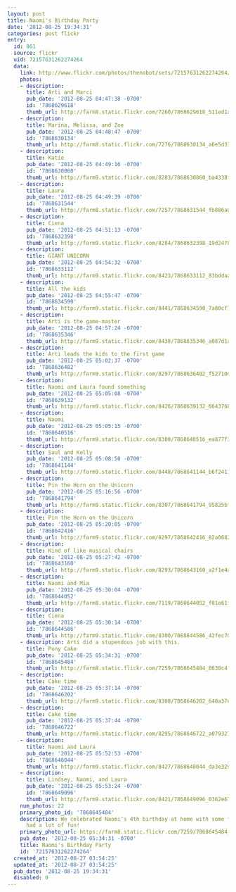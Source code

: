 ```yaml
---
layout: post
title: Naomi's Birthday Party
date: '2012-08-25 19:34:31'
categories: post flickr
entry:
  id: 861
  source: flickr
  uid: 72157631262274264
  data:
    link: http://www.flickr.com/photos/thenobot/sets/72157631262274264/
    photos:
    - description: 
      title: Arti and Marci
      pub_date: '2012-08-25 04:47:38 -0700'
      id: '7868629618'
      thumb_url: http://farm8.static.flickr.com/7260/7868629618_511ed1a9d5_s.jpg
    - description: 
      title: Marina, Melissa, and Zoe
      pub_date: '2012-08-25 04:48:47 -0700'
      id: '7868630134'
      thumb_url: http://farm8.static.flickr.com/7276/7868630134_a6e5d3142b_s.jpg
    - description: 
      title: Katie
      pub_date: '2012-08-25 04:49:16 -0700'
      id: '7868630860'
      thumb_url: http://farm9.static.flickr.com/8283/7868630860_ba4338fb9a_s.jpg
    - description: 
      title: Laura
      pub_date: '2012-08-25 04:49:39 -0700'
      id: '7868631544'
      thumb_url: http://farm8.static.flickr.com/7257/7868631544_fb886a0018_s.jpg
    - description: 
      title: Ciena
      pub_date: '2012-08-25 04:51:13 -0700'
      id: '7868632398'
      thumb_url: http://farm9.static.flickr.com/8284/7868632398_19d2478ce3_s.jpg
    - description: 
      title: GIANT UNICORN
      pub_date: '2012-08-25 04:54:32 -0700'
      id: '7868633112'
      thumb_url: http://farm9.static.flickr.com/8423/7868633112_83bddaa9a7_s.jpg
    - description: 
      title: All the kids
      pub_date: '2012-08-25 04:55:47 -0700'
      id: '7868634590'
      thumb_url: http://farm9.static.flickr.com/8441/7868634590_7a80cf7d63_s.jpg
    - description: 
      title: Arti is the game-master
      pub_date: '2012-08-25 04:57:24 -0700'
      id: '7868635346'
      thumb_url: http://farm9.static.flickr.com/8438/7868635346_a087d1a54e_s.jpg
    - description: 
      title: Arti leads the kids to the first game
      pub_date: '2012-08-25 05:02:37 -0700'
      id: '7868636482'
      thumb_url: http://farm9.static.flickr.com/8297/7868636482_f52710d9e0_s.jpg
    - description: 
      title: Naomi and Laura found something
      pub_date: '2012-08-25 05:05:08 -0700'
      id: '7868639132'
      thumb_url: http://farm9.static.flickr.com/8426/7868639132_66437687b1_s.jpg
    - description: 
      title: Naomi
      pub_date: '2012-08-25 05:05:15 -0700'
      id: '7868640516'
      thumb_url: http://farm9.static.flickr.com/8300/7868640516_ea877f3f81_s.jpg
    - description: 
      title: Saul and Kelly
      pub_date: '2012-08-25 05:08:50 -0700'
      id: '7868641144'
      thumb_url: http://farm9.static.flickr.com/8448/7868641144_b6f2411131_s.jpg
    - description: 
      title: Pin the Horn on the Unicorn
      pub_date: '2012-08-25 05:16:56 -0700'
      id: '7868641794'
      thumb_url: http://farm9.static.flickr.com/8307/7868641794_95825bf5e1_s.jpg
    - description: 
      title: Pin the Horn on the Unicorn
      pub_date: '2012-08-25 05:20:05 -0700'
      id: '7868642416'
      thumb_url: http://farm9.static.flickr.com/8297/7868642416_82a0682d69_s.jpg
    - description: 
      title: Kind of like musical chairs
      pub_date: '2012-08-25 05:27:42 -0700'
      id: '7868643160'
      thumb_url: http://farm9.static.flickr.com/8293/7868643160_a2f1e4ae3d_s.jpg
    - description: 
      title: Naomi and Mia
      pub_date: '2012-08-25 05:30:04 -0700'
      id: '7868644052'
      thumb_url: http://farm8.static.flickr.com/7119/7868644052_f01e61f4fc_s.jpg
    - description: 
      title: Ciena
      pub_date: '2012-08-25 05:30:14 -0700'
      id: '7868644586'
      thumb_url: http://farm9.static.flickr.com/8300/7868644586_42fec70f08_s.jpg
    - description: Arti did a stupendous job with this.
      title: Pony Cake
      pub_date: '2012-08-25 05:34:31 -0700'
      id: '7868645484'
      thumb_url: http://farm8.static.flickr.com/7259/7868645484_8630c4f87a_s.jpg
    - description: 
      title: Cake time
      pub_date: '2012-08-25 05:37:14 -0700'
      id: '7868646202'
      thumb_url: http://farm9.static.flickr.com/8308/7868646202_640a37ddc1_s.jpg
    - description: 
      title: Cake time
      pub_date: '2012-08-25 05:37:44 -0700'
      id: '7868646722'
      thumb_url: http://farm9.static.flickr.com/8295/7868646722_a0793279c3_s.jpg
    - description: 
      title: Naomi and Laura
      pub_date: '2012-08-25 05:52:53 -0700'
      id: '7868648044'
      thumb_url: http://farm9.static.flickr.com/8427/7868648044_da3e329475_s.jpg
    - description: 
      title: Lindsey, Naomi, and Laura
      pub_date: '2012-08-25 05:53:24 -0700'
      id: '7868649096'
      thumb_url: http://farm9.static.flickr.com/8421/7868649096_0362e67032_s.jpg
    num_photos: 22
    primary_photo_id: '7868645484'
    description: We celebrated Naomi's 4th birthday at home with some friends.  Everyone
      had a lot of fun!
    primary_photo_url: https://farm8.static.flickr.com/7259/7868645484_8630c4f87a_m.jpg
    pub_date: '2012-08-25 05:34:31 -0700'
    title: Naomi's Birthday Party
    id: '72157631262274264'
  created_at: '2012-08-27 03:54:25'
  updated_at: '2012-08-27 03:54:25'
  pub_date: '2012-08-25 19:34:31'
  disabled: 0
---
```

